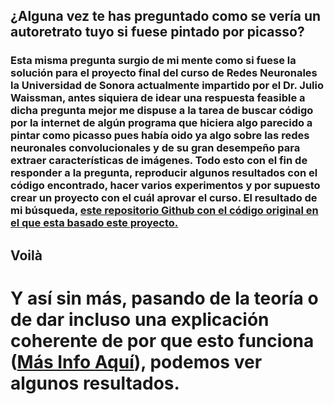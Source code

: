 ## ¿Alguna vez te has preguntado como se vería un autoretrato tuyo si fuese pintado por picasso?
### Esta misma pregunta surgio de mi mente como si fuese la solución para el proyecto final del curso de Redes Neuronales la Universidad de Sonora actualmente impartido por el Dr. Julio Waissman, antes siquiera de idear una respuesta feasible a dicha pregunta mejor me dispuse a la tarea de buscar código por la internet de algún programa que hiciera algo parecido a pintar como picasso pues había oido ya algo sobre las redes neuronales convolucionales y de su gran desempeño para extraer características de imágenes. Todo esto con el fin de responder a la pregunta, reproducir algunos resultados con el código encontrado, hacer varios experimentos y por supuesto crear un proyecto con el cuál aprovar el curso. El resultado de mi búsqueda, [este repositorio Github con el código original en el que esta basado este proyecto.](https://github.com/gsurma/style_transfer) 

## Voilà



# Y así sin más, pasando de la teoría o de dar incluso una explicación coherente de por que esto funciona ([Más Info Aquí](https://towardsdatascience.com/style-transfer-styling-images-with-convolutional-neural-networks-7d215b58f461)), podemos ver algunos resultados.


